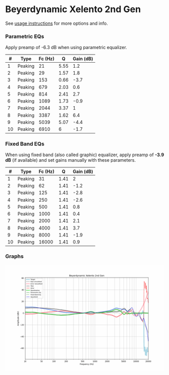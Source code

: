 # Beyerdynamic Xelento 2nd Gen
See [usage instructions](https://github.com/jaakkopasanen/AutoEq#usage) for more options and info.

### Parametric EQs
Apply preamp of -6.3 dB when using parametric equalizer.

|   # | Type    |   Fc (Hz) |    Q |   Gain (dB) |
|-----|---------|-----------|------|-------------|
|   1 | Peaking |        21 | 5.55 |         1.2 |
|   2 | Peaking |        29 | 1.57 |         1.8 |
|   3 | Peaking |       153 | 0.66 |        -3.7 |
|   4 | Peaking |       679 | 2.03 |         0.6 |
|   5 | Peaking |       814 | 2.41 |         2.7 |
|   6 | Peaking |      1089 | 1.73 |        -0.9 |
|   7 | Peaking |      2044 | 3.37 |         1   |
|   8 | Peaking |      3387 | 1.62 |         6.4 |
|   9 | Peaking |      5039 | 5.07 |        -4.4 |
|  10 | Peaking |      6910 | 6    |        -1.7 |

### Fixed Band EQs
When using fixed band (also called graphic) equalizer, apply preamp of **-3.9 dB** (if available) and set gains manually with these parameters.

|   # | Type    |   Fc (Hz) |    Q |   Gain (dB) |
|-----|---------|-----------|------|-------------|
|   1 | Peaking |        31 | 1.41 |         2   |
|   2 | Peaking |        62 | 1.41 |        -1.2 |
|   3 | Peaking |       125 | 1.41 |        -2.8 |
|   4 | Peaking |       250 | 1.41 |        -2.6 |
|   5 | Peaking |       500 | 1.41 |         0.8 |
|   6 | Peaking |      1000 | 1.41 |         0.4 |
|   7 | Peaking |      2000 | 1.41 |         2.1 |
|   8 | Peaking |      4000 | 1.41 |         3.7 |
|   9 | Peaking |      8000 | 1.41 |        -1.9 |
|  10 | Peaking |     16000 | 1.41 |         0.9 |

### Graphs
![](./Beyerdynamic%20Xelento%202nd%20Gen.png)
